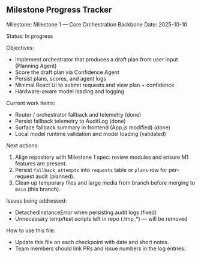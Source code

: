 ## Milestone Progress Tracker

Milestone: Milestone 1 — Core Orchestration Backbone
Date: 2025-10-10

Status: In progress

Objectives:
- Implement orchestrator that produces a draft plan from user input (Planning Agent)
- Score the draft plan via Confidence Agent
- Persist plans, scores, and agent logs
- Minimal React UI to submit requests and view plan + confidence
- Hardware-aware model loading and logging

Current work items:
- Router / orchestrator fallback and telemetry (done)
- Persist fallback telemetry to AuditLog (done)
- Surface fallback summary in frontend (App.js modified) (done)
- Local model runtime validation and model loading (validated)

Next actions:
1. Align repository with Milestone 1 spec: review modules and ensure M1 features are present.
2. Persist `fallback_attempts` into `requests` table or `plans` row for per-request audit (planned).
3. Clean up temporary files and large media from branch before merging to `main` (this branch).

Issues being addressed:
- DetachedInstanceError when persisting audit logs (fixed)
- Unnecessary temp/test scripts left in repo (.tmp_*) — will be removed

How to use this file:
- Update this file on each checkpoint with date and short notes.
- Team members should link PRs and issue numbers in the log entries.
